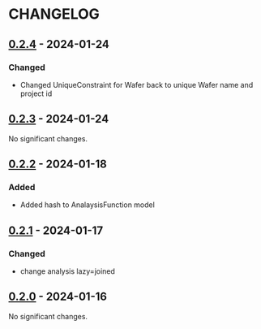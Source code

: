 # CHANGELOG

<!-- towncrier release notes start -->

## [0.2.4](https://github.com/doplaydo/dodata_core/releases/v0.2.4) - 2024-01-24


### Changed

- Changed UniqueConstraint for Wafer back to unique Wafer name and project id 

## [0.2.3](https://github.com/doplaydo/dodata_core/releases/v0.2.3) - 2024-01-24

No significant changes.


## [0.2.2](https://github.com/doplaydo/dodata_core/releases/v0.2.2) - 2024-01-18


### Added

- Added hash to AnalaysisFunction model 

## [0.2.1](https://github.com/doplaydo/dodata_core/releases/v0.2.1) - 2024-01-17


### Changed

- change analysis lazy=joined


## [0.2.0](https://github.com/doplaydo/dodata_core/releases/v0.2.0) - 2024-01-16

No significant changes.
